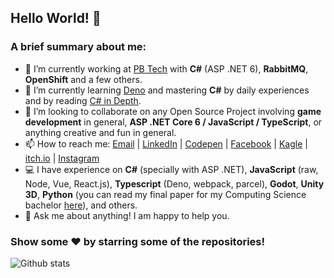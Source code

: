 ## Hello World! 👋

### A brief summary about me:

- 🔭 I’m currently working at [PB Tech]([https://www.btgpactual.com/](https://paranabancoinvestimentos.com.br/)) with **C#** (ASP .NET 6), **RabbitMQ**, **OpenShift** and a few others.
- 🌱 I’m currently learning [Deno](https://github.com/tiny-devs/tiny-dungeon-online) and mastering **C#** by daily experiences and by reading [C# in Depth](https://www.manning.com/books/c-sharp-in-depth-fourth-edition).
- 👯 I’m looking to collaborate on any Open Source Project involving **game development** in general, **ASP .NET Core 6 / JavaScript / TypeScript**, or anything creative and fun in general.
- 📫 How to reach me: [Email](mailto:diego.penha95@gmail.com) | [LinkedIn](https://www.linkedin.com/in/diego-penha-54a833148/) | [Codepen](https://codepen.io/diguifi) | [Facebook](https://www.facebook.com/diguifi) | [Kagle](https://www.kaggle.com/diguifi) | [itch.io](https://diguifi.itch.io/) | [Instagram](https://www.instagram.com/penhadiego/)
- 💻 I have experience on **C#** (specially with ASP .NET), **JavaScript** (raw, Node, Vue, React.js), **Typescript** (Deno, webpack, parcel), **Godot**, **Unity 3D**, **Python** (you can read my final paper for my Computing Science bachelor [here](https://publicacoes.even3.com.br/tcc/aplicacao-de-um-algoritmo-genetico-a-npcs-de-um-jogo-para-otimizacao-indireta-de-estrategias-116094)), and others.
- 💬 Ask me about anything! I am happy to help you.

### Show some ❤️ by starring some of the repositories!

![Github stats](https://github-readme-stats.vercel.app/api?username=diguifi&show_icons=true&hide_border=true)
